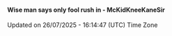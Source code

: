 #### Wise man says only fool rush in - McKidKneeKaneSir
Updated on 26/07/2025 - 16:14:47 (UTC) Time Zone
